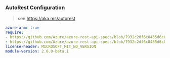 ### AutoRest Configuration

> see https://aka.ms/autorest

``` yaml
azure-arm: true
require:
- https://github.com/Azure/azure-rest-api-specs/blob/7932c2df6c8435d6c0e5cbebbca79bce627d5f06/specification/containerservice/resource-manager/readme.md
- https://github.com/Azure/azure-rest-api-specs/blob/7932c2df6c8435d6c0e5cbebbca79bce627d5f06/specification/containerservice/resource-manager/readme.go.md
license-header: MICROSOFT_MIT_NO_VERSION
module-version: 2.0.0-beta.1
```